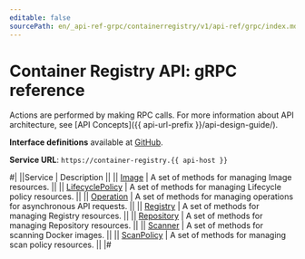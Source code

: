 ```yaml
---
editable: false
sourcePath: en/_api-ref-grpc/containerregistry/v1/api-ref/grpc/index.md
---
```


# Container Registry API: gRPC reference

Actions are performed by making RPC calls. For more information about API architecture, see [API Concepts]({{ api-url-prefix }}/api-design-guide/).

**Interface definitions** available at [GitHub](https://github.com/yandex-cloud/cloudapi/tree/master/yandex/cloud/containerregistry/v1).

**Service URL**: `https://container-registry.{{ api-host }}`

#|
||Service | Description ||
|| [Image](Image/index.md) | A set of methods for managing Image resources. ||
|| [LifecyclePolicy](LifecyclePolicy/index.md) | A set of methods for managing Lifecycle policy resources. ||
|| [Operation](Operation/index.md) | A set of methods for managing operations for asynchronous API requests. ||
|| [Registry](Registry/index.md) | A set of methods for managing Registry resources. ||
|| [Repository](Repository/index.md) | A set of methods for managing Repository resources. ||
|| [Scanner](Scanner/index.md) | A set of methods for scanning Docker images. ||
|| [ScanPolicy](ScanPolicy/index.md) | A set of methods for managing scan policy resources. ||
|#